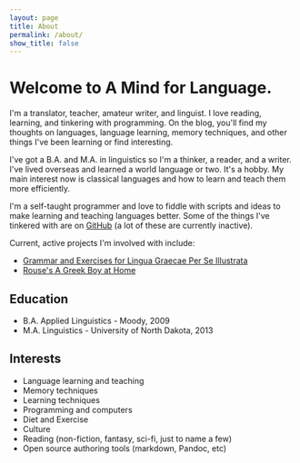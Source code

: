 ```yaml
---
layout: page
title: About
permalink: /about/
show_title: false
---
```



# Welcome to A Mind for Language.

I'm a translator, teacher, amateur writer, and linguist. I love reading, learning, and tinkering with programming. On the blog, you'll find my thoughts on languages, language learning, memory techniques, and other things I've been learning or find interesting.








I've got a B.A. and M.A. in linguistics so I'm a thinker, a reader, and a writer. I've lived overseas and learned a world language or two. It's a hobby. My main interest now is classical languages and how to learn and teach them more efficiently.

I'm a self-taught programmer and love to fiddle with scripts and ideas to make learning and teaching languages better. Some of the things I've tinkered with are on [GitHub](https://github.com/fhardison) (a lot of these are currently inactive).

Current, active projects I'm involved with include:

* [Grammar and Exercises for Lingua Graecae Per Se Illustrata](https://github.com/fhardison/lgpsi-melethma)
* [Rouse's A Greek Boy at Home](https://github.com/fhardison/rouse-a-greek-boy-at-home)

## Education

* B.A. Applied Linguistics - Moody, 2009
* M.A. Linguistics - University of North Dakota, 2013

## Interests

* Language learning and teaching
* Memory techniques
* Learning techniques
* Programming and computers
* Diet and Exercise
* Culture
* Reading (non-fiction, fantasy, sci-fi, just to name a few)
* Open source authoring tools (markdown, Pandoc, etc)


